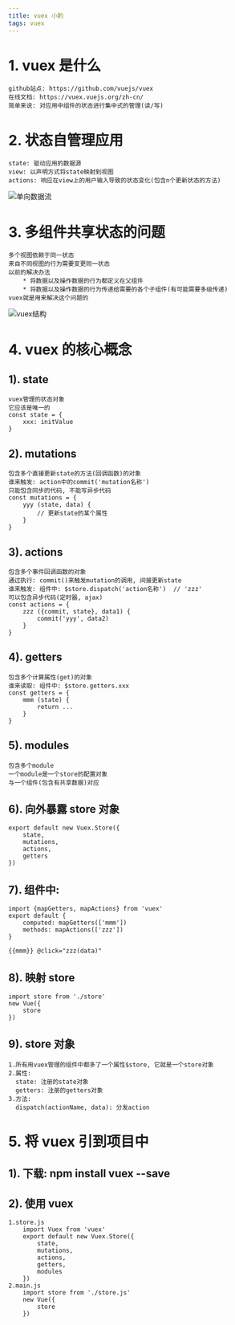 ```yaml
---
title: vuex 小酌
tags: vuex
---
```


# 1. vuex 是什么

    github站点: https://github.com/vuejs/vuex
    在线文档: https://vuex.vuejs.org/zh-cn/
    简单来说: 对应用中组件的状态进行集中式的管理(读/写)

# 2. 状态自管理应用

    state: 驱动应用的数据源
    view: 以声明方式将state映射到视图
    actions: 响应在view上的用户输入导致的状态变化(包含n个更新状态的方法)

![单向数据流](https://vuex.vuejs.org/zh-cn/images/flow.png)

# 3. 多组件共享状态的问题

    多个视图依赖于同一状态
    来自不同视图的行为需要变更同一状态
    以前的解决办法
    	* 将数据以及操作数据的行为都定义在父组件
    	* 将数据以及操作数据的行为传递给需要的各个子组件(有可能需要多级传递)
    vuex就是用来解决这个问题的

![vuex结构](https://vuex.vuejs.org/zh-cn/images/vuex.png)

# 4. vuex 的核心概念

## 1). state

    vuex管理的状态对象
    它应该是唯一的
    const state = {
    	xxx: initValue
    }

## 2). mutations

    包含多个直接更新state的方法(回调函数)的对象
    谁来触发: action中的commit('mutation名称')
    只能包含同步的代码, 不能写异步代码
    const mutations = {
    	yyy (state, data) {
    		// 更新state的某个属性
    	}
    }

## 3). actions

    包含多个事件回调函数的对象
    通过执行: commit()来触发mutation的调用, 间接更新state
    谁来触发: 组件中: $store.dispatch('action名称')  // 'zzz'
    可以包含异步代码(定时器, ajax)
    const actions = {
    	zzz ({commit, state}, data1) {
    		commit('yyy', data2)
    	}
    }

## 4). getters

    包含多个计算属性(get)的对象
    谁来读取: 组件中: $store.getters.xxx
    const getters = {
    	mmm (state) {
    		return ...
    	}
    }

## 5). modules

    包含多个module
    一个module是一个store的配置对象
    与一个组件(包含有共享数据)对应

## 6). 向外暴露 store 对象

    export default new Vuex.Store({
    	state,
    	mutations,
    	actions,
    	getters
    })

## 7). 组件中:

    import {mapGetters, mapActions} from 'vuex'
    export default {
    	computed: mapGetters(['mmm'])
    	methods: mapActions(['zzz'])
    }

    {{mmm}} @click="zzz(data)"

## 8). 映射 store

    import store from './store'
    new Vue({
    	store
    })

## 9). store 对象

    1.所有用vuex管理的组件中都多了一个属性$store, 它就是一个store对象
    2.属性:
      state: 注册的state对象
      getters: 注册的getters对象
    3.方法:
      dispatch(actionName, data): 分发action

# 5. 将 vuex 引到项目中

## 1). 下载: npm install vuex --save

## 2). 使用 vuex

    1.store.js
    	import Vuex from 'vuex'
    	export default new Vuex.Store({
    		state,
    		mutations,
    		actions,
    		getters,
    		modules
    	})
    2.main.js
    	import store from './store.js'
    	new Vue({
    		store
    	})
